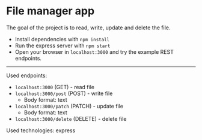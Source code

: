 # File manager app

The goal of the project is to read, write, update and delete the file.

* Install dependencies with `npm install`
* Run the express server with `npm start`
* Open your browser in `localhost:3000` and try the example REST endpoints.

---
Used endpoints:
 * `localhost:3000` (GET) - read file
 * `localhost:3000/post` (POST) - write file
    * Body format: text  
 * `localhost:3000/patch` (PATCH) - update file
	  * Body format: text
 * `localhost:3000/delete` (DELETE) - delete file


Used technologies: express
